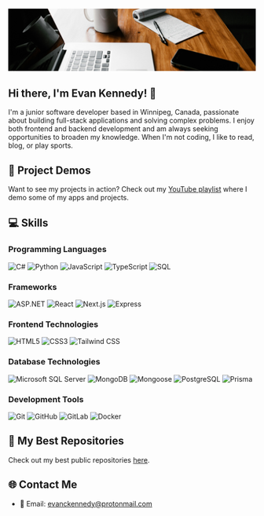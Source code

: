 ![](./assets/office-cropped.jpg)

## Hi there, I'm Evan Kennedy! 👋

I'm a junior software developer based in Winnipeg, Canada, passionate about building full-stack applications and solving complex problems. I enjoy both frontend and backend development and am always seeking opportunities to broaden my knowledge. When I'm not coding, I like to read, blog, or play sports.

## 🎥 Project Demos
Want to see my projects in action? Check out my [YouTube playlist](https://youtube.com/playlist?list=PLxO5hb91uH0O0bcLsGXu2xFxj4tz1l6g5&feature=shared) where I demo some of my apps and projects.

## 💻 Skills

### Programming Languages
![C#](https://img.shields.io/badge/-C%23-239120?logo=c-sharp&logoColor=white&style=flat-square)
![Python](https://img.shields.io/badge/-Python-3776AB?logo=python&logoColor=white&style=flat-square)
![JavaScript](https://img.shields.io/badge/-JavaScript-F7DF1E?logo=javascript&logoColor=black&style=flat-square)
![TypeScript](https://img.shields.io/badge/-TypeScript-3178C6?logo=typescript&logoColor=white&style=flat-square)
![SQL](https://img.shields.io/badge/-SQL-CC2927?logo=microsoft-sql-server&logoColor=white&style=flat-square)

### Frameworks
![ASP.NET](https://img.shields.io/badge/-ASP.NET-512BD4?logo=.net&logoColor=white&style=flat-square)
![React](https://img.shields.io/badge/-React-61DAFB?logo=react&logoColor=black&style=flat-square)
![Next.js](https://img.shields.io/badge/-Next.js-000000?logo=nextdotjs&logoColor=white&style=flat-square)
![Express](https://img.shields.io/badge/-Express-000000?logo=express&logoColor=white&style=flat-square)

### Frontend Technologies
![HTML5](https://img.shields.io/badge/-HTML5-E34F26?logo=html5&logoColor=white&style=flat-square)
![CSS3](https://img.shields.io/badge/-CSS3-1572B6?logo=css3&logoColor=white&style=flat-square)
![Tailwind CSS](https://img.shields.io/badge/-Tailwind_CSS-06B6D4?logo=tailwind-css&logoColor=white&style=flat-square)

### Database Technologies
![Microsoft SQL Server](https://img.shields.io/badge/-SQL_Server-CC2927?logo=microsoft-sql-server&logoColor=white&style=flat-square)
![MongoDB](https://img.shields.io/badge/-MongoDB-47A248?logo=mongodb&logoColor=white&style=flat-square)
![Mongoose](https://img.shields.io/badge/-Mongoose-880000?logo=javascript&logoColor=white&style=flat-square)
![PostgreSQL](https://img.shields.io/badge/-PostgreSQL-4169E1?logo=postgresql&logoColor=white&style=flat-square)
![Prisma](https://img.shields.io/badge/-Prisma-2D3748?logo=prisma&logoColor=white&style=flat-square)

### Development Tools
![Git](https://img.shields.io/badge/-Git-F05032?logo=git&logoColor=white&style=flat-square)
![GitHub](https://img.shields.io/badge/-GitHub-181717?logo=github&logoColor=white&style=flat-square)
![GitLab](https://img.shields.io/badge/-GitLab-FCA121?logo=gitlab&logoColor=white&style=flat-square)
![Docker](https://img.shields.io/badge/-Docker-2496ED?logo=docker&logoColor=white&style=flat-square)

## 🌟 My Best Repositories
Check out my best public repositories [here](https://github.com/stars/evanckennedy/lists/best-public-repos).

## 🌐 Contact Me
- 📧 Email: [evanckennedy@protonmail.com](mailto:evanckennedy@protonmail.com)
